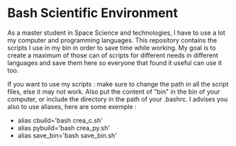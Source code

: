# Bash Scientific Environment

As a master student in Space Science and technologies, I have to use a lot my computer and programming languages. This repository contains the scripts I use in my bin in order to save time while working. My goal is to create a maximum of those can of scripts for different needs in different languages and save them here so everyone that found it useful can use it too.

If you want to use my scripts : make sure to change the path in all the script files, else it may not work. Also put the content of "bin" in the bin of your computer, or include the directory in the path of your .bashrc. I advises you also to use aliases, here are some exemple :

  - alias cbuild='bash crea_c.sh'
  - alias pybuild='bash crea_py.sh'
  - alias save_bin='bash save_bin.sh'
